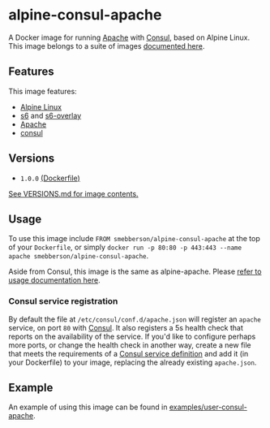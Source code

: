 # alpine-consul-apache

A Docker image for running [Apache][apache] with [Consul][consul], based on Alpine Linux.
This image belongs to a suite of images [documented here][dockeralpine].

## Features

This image features:

- [Alpine Linux][alpinelinux]
- [s6][s6] and [s6-overlay][s6overlay]
- [Apache][apache]
- [consul][consul]

## Versions

- `1.0.0` [(Dockerfile)](https://github.com/smebberson/docker-alpine/blob/master/alpine-consul-apache/Dockerfile)

[See VERSIONS.md for image contents.](https://github.com/smebberson/docker-alpine/blob/master/alpine-consul-apache/VERSIONS.md)

## Usage

To use this image include `FROM smebberson/alpine-consul-apache` at the top of your `Dockerfile`, or simply `docker run -p 80:80 -p 443:443 --name apache smebberson/alpine-consul-apache`.

Aside from Consul, this image is the same as alpine-apache. Please [refer to usage documentation here](https://github.com/smebberson/docker-alpine/tree/master//alpine-apache#usage).

### Consul service registration

By default the file at `/etc/consul/conf.d/apache.json` will register an `apache` service, on port `80` with [Consul][consul]. It also registers a 5s health check that reports on the availability of the service. If you'd like to configure perhaps more ports, or change the health check in another way, create a new file that meets the requirements of a [Consul service definition][consulservicedef] and add it (in your Dockerfile) to your image, replacing the already existing `apache.json`.

## Example

An example of using this image can be found in [examples/user-consul-apache][example].

[alpinelinux]: https://www.alpinelinux.org/
[consul]: https://consul.io/
[s6]: http://www.skarnet.org/software/s6/
[s6overlay]: https://github.com/just-containers/s6-overlay
[apache]: https://httpd.apache.org/
[consulservicedef]: https://www.consul.io/docs/agent/services.html
[dockeralpine]: https://github.com/smebberson/docker-alpine
[example]: https://github.com/smebberson/docker-alpine/blob/master/examples/user-consul-apache/Dockerfile
